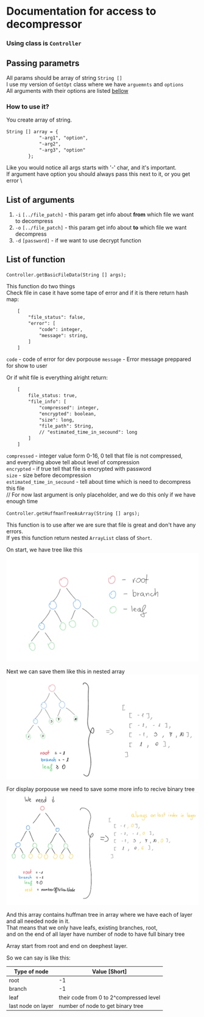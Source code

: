 # Documentation for access to decompressor

### Using class is `Controller`

## Passing parametrs

All params should be array of string `String []` \
I use my version of `GetOpt` class where we have `arguemnts` and `options` \
All arguments with their options are listed [bellow](##List-of-arguments) 

### How to use it?
You create array of string.

```
String [] array = {
            "-arg1", "option",
            "-arg2",
            "-arg3", "option"
        };
```

Like you would notice all args starts with '-' char, and it's important. \
If argument have option you should always pass this next to it, or you get error \

## List of arguments

1. `-i` `[../file_patch]` - this param get info about __from__ which file we want to decompress
2. `-o` `[../file_patch]` - this param get info about __to__ which file we want  decompress
3. `-d` `[password]` - if we want to use decrypt function


## List of function

`Controller.getBasicFileData(String [] args);`

This function do two things \
Check file in case it have some tape of error and if it is there return hash map:

```
    [
        "file_status": false,
        "error": [
            "code": integer,
            "message": string,
        ]
    ]
```

`code` - code of error for dev porpouse
`message` - Error message preppared for show to user

Or if whit file is everything alright return:

```
    [
        file_status: true,
        "file_info": [
            "compressed": integer,
            "encrypted": boolean,
            "size": long,
            "file_path": String,
            // "estimated_time_in_secound": long 
        ]
    ]
```

`compressed` - integer value form 0-16, 0 tell that file is not compressed, \
and everything above tell about level of compression \
`encrypted` - if true tell that file is encrypted with password \
`size` - size before decompression \
`estimated_time_in_secound` - tell about time which is need to decompress this file \
// For now last argument is only placeholder, and we do this only if we have enough time

`Controller.getHuffmanTreeAsArray(String [] args);`

This function is to use after we are sure that file is great and don't have any errors. \
If yes this function return nested `ArrayList` class of `Short`. 

On start, we have tree like this \
<img src="./resources/tree_markings.png" alt="Real tree" width="600">

Next we can save them like this in nested array \
<img src="./resources/tree_save_idea.png" alt="Real tree" width="600">

For display porpouse we need to save some more info to recive binary tree \
<img src="./resources/tree_save_real.png" alt="Real tree" width="600">

And this array contains huffman tree in array where we have each of layer and all needed node in it. \
That means that we only have leafs, existing branches, root, \
and on the end of all layer have number of node to have full binary tree 

Array start from root and end on deephest layer.

So we can say is like this:

| Type of node       | Value [Short]                           |
|--------------------|-----------------------------------------|
| root               | -1                                      |
| branch             | -1                                      |
| leaf               | their code from 0 to 2^compressed level |
| last node on layer | number of node to get binary tree       | 


